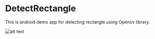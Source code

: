 # DetectRectangle
This is android demo app for detecting rectangle using Opencv library.


![alt text](https://1.bp.blogspot.com/-13XwQ2ZjFU0/V3E6z71RmkI/AAAAAAAAAtM/2VsH40Fo_es89DZhszGbPuuJAZGTOlhAwCLcB/s1600/IMG_20160615_150849.jpg)
